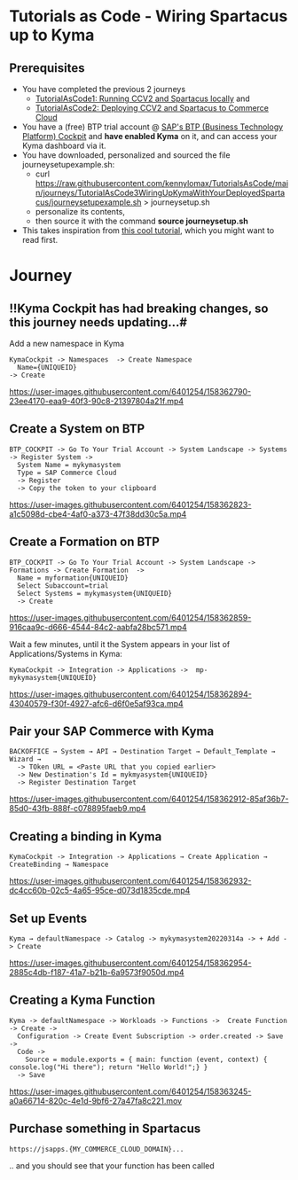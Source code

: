 # Tutorials as Code - Wiring Spartacus up to Kyma

## Prerequisites 

- You have completed the previous 2 journeys 
  - [TutorialAsCode1: Running CCV2 and Spartacus locally](https://github.com/kennylomax/TutorialsAsCode/tree/main/journeys/TutorialAsCode1LocalCCV2AndSpartacus) and  
  - [TutorialAsCode2: Deploying CCV2 and Spartacus to Commerce Cloud](https://github.com/kennylomax/TutorialsAsCode/tree/main/journeys/TutorialAsCode2DeployCCV2AndSpartacusToCommerceCloud)
- You have a (free) BTP trial account @ [SAP's BTP (Business Technology Platform) Cockpit](https://account.hanatrial.ondemand.com) and **have enabled Kyma**  on it, and can access your Kyma dashboard via it.
- You have downloaded, personalized and sourced the file journeysetupexample.sh:
  - curl https://raw.githubusercontent.com/kennylomax/TutorialsAsCode/main/journeys/TutorialAsCode3WiringUpKymaWithYourDeployedSpartacus/journeysetupexample.sh > journeysetup.sh 
  - personalize its contents, 
  - then source it with the command **source journeysetup.sh**
 - This takes inspiration from [this cool tutorial](https://developers.sap.com/tutorials/cp-kyma-mocks.html), which you might want to read first.
# Journey

## !!Kyma Cockpit has had breaking changes, so this journey needs updating...#


Add a new namespace in Kyma 
```clickpath:AddKymaNamespace
KymaCockpit -> Namespaces  -> Create Namespace 
  Name={UNIQUEID} 
-> Create
```


https://user-images.githubusercontent.com/6401254/158362790-23ee4170-eaa9-40f3-90c8-21397804a21f.mp4


## Create a System on BTP

```clickpath:CreateBTPSystem
BTP_COCKPIT -> Go To Your Trial Account -> System Landscape -> Systems -> Register System -> 
  System Name = mykymasystem
  Type = SAP Commerce Cloud
  -> Register
  -> Copy the token to your clipboard
```


https://user-images.githubusercontent.com/6401254/158362823-a1c5098d-cbe4-4af0-a373-47f38dd30c5a.mp4



## Create a Formation on BTP

```clickpath:CreateBTPFormation
BTP_COCKPIT -> Go To Your Trial Account -> System Landscape -> Formations -> Create Formation  -> 
  Name = myformation{UNIQUEID}
  Select Subaccount=trial
  Select Systems = mykymasystem{UNIQUEID}
  -> Create
```



https://user-images.githubusercontent.com/6401254/158362859-916caa9c-d666-4544-84c2-aabfa28bc571.mp4


Wait a few minutes, until it the System appears in your list of Applications/Systems in Kyma:

```clickpath:ConfirmSystemAppearsInKyma
KymaCockpit -> Integration -> Applications ->  mp-mykymasystem{UNIQUEID}
```



https://user-images.githubusercontent.com/6401254/158362894-43040579-f30f-4927-afc6-d6f0e5af93ca.mp4


## Pair your SAP Commerce with Kyma

```clickpath:PairBackoffice
BACKOFFICE → System → API → Destination Target → Default_Template → Wizard →
  -> TOken URL = <Paste URL that you copied earlier>
  -> New Destination's Id = mykmyasystem{UNIQUEID}
  -> Register Destination Target
```


https://user-images.githubusercontent.com/6401254/158362912-85af36b7-85d0-43fb-888f-c078895faeb9.mp4


## Creating a binding in Kyma
```clickpath:createKymaBinding
KymaCockpit -> Integration -> Applications → Create Application → CreateBinding → Namespace
```


https://user-images.githubusercontent.com/6401254/158362932-dc4cc60b-02c5-4a65-95ce-d073d1835cde.mp4


## Set up Events
```clickpath:setUpEventsInKyma
Kyma → defaultNamespace -> Catalog -> mykymasystem20220314a -> + Add -> Create
```


https://user-images.githubusercontent.com/6401254/158362954-2885c4db-f187-41a7-b21b-6a9573f9050d.mp4



## Creating a Kyma Function
```clickpath:createKymaFunction
Kyma -> defaultNamespace -> Workloads -> Functions ->  Create Function -> Create -> 
  Configuration -> Create Event Subscription -> order.created -> Save -> 
  Code ->
    Source = module.exports = { main: function (event, context) { console.log("Hi there"); return "Hello World!";} }
  -> Save
```


https://user-images.githubusercontent.com/6401254/158363245-a0a66714-820c-4e1d-9bf6-27a47fa8c221.mov



## Purchase something in Spartacus
```clickpath:MakeFirstPurchaseWithVisa4444333322221111
https://jsapps.{MY_COMMERCE_CLOUD_DOMAIN}...
```

.. and you should see that your function has been called
